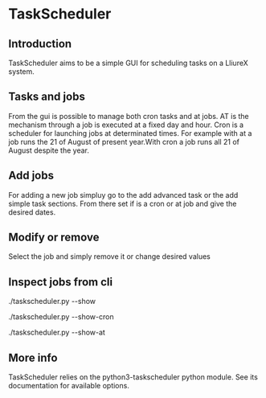 # TaskScheduler


## Introduction

TaskScheduler aims to be a simple GUI for scheduling tasks on a LliureX system.

## Tasks and jobs

From the gui is possible to manage both cron tasks and at jobs.
AT is the mechanism through a job is executed at a fixed day and hour. Cron is a scheduler for launching jobs at determinated times. For example with at a job runs the 21 of August of present year.With cron a job runs all 21 of August despite the year.

## Add jobs

For adding a new job simpluy go to the add advanced task or the add simple task sections. From there set if is a cron or at job and give the desired dates.

## Modify or remove

Select the job and simply remove it or change desired values

## Inspect jobs from cli

./taskscheduler.py --show

./taskscheduler.py --show-cron

./taskscheduler.py --show-at

## More info

TaskScheduler relies on the python3-taskscheduler python module. See its documentation for available options.
